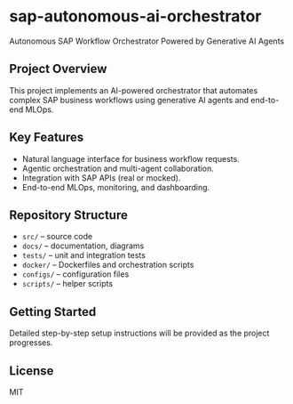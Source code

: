 # sap-autonomous-ai-orchestrator
Autonomous SAP Workflow Orchestrator Powered by Generative AI Agents

## Project Overview
This project implements an AI-powered orchestrator that automates complex SAP business workflows using generative AI agents and end-to-end MLOps.

## Key Features
- Natural language interface for business workflow requests.
- Agentic orchestration and multi-agent collaboration.
- Integration with SAP APIs (real or mocked).
- End-to-end MLOps, monitoring, and dashboarding.

## Repository Structure
- `src/` – source code
- `docs/` – documentation, diagrams
- `tests/` – unit and integration tests
- `docker/` – Dockerfiles and orchestration scripts
- `configs/` – configuration files
- `scripts/` – helper scripts

## Getting Started
Detailed step-by-step setup instructions will be provided as the project progresses.

## License
MIT
